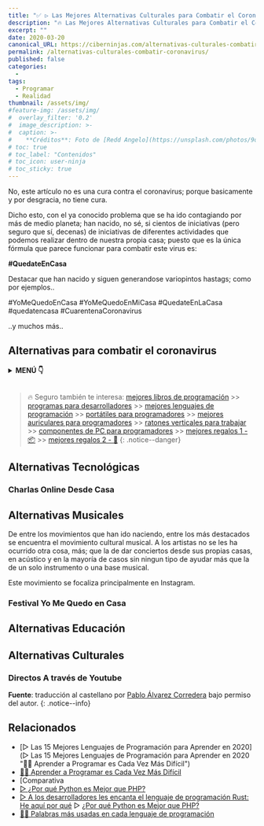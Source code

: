 ```yaml
---
title: "✅ ▷ Las Mejores Alternativas Culturales para Combatir el Coronavirus"
description: "🔥 Las Mejores Alternativas Culturales para Combatir el Coronavirus"
excerpt: ""
date: 2020-03-20
canonical_URL: https://ciberninjas.com/alternativas-culturales-combatir-coronavirus/
permalink: /alternativas-culturales-combatir-coronavirus/
published: false
categories:
  - 
tags:
  - Programar
  - Realidad
thumbnail: /assets/img/
#feature-img: /assets/img/
#  overlay_filter: '0.2'
#  image_description: >-
#  caption: >-
#    **Créditos**: Foto de [Redd Angelo](https://unsplash.com/photos/9o8YdYGTT64) en [Unsplash](https://unsplash.com/@reddangelo)
# toc: true
# toc_label: "Contenidos"
# toc_icon: user-ninja
# toc_sticky: true
---
```


No, este artículo no es una cura contra el coronavirus; porque basicamente y por desgracia, no tiene cura.

Dicho esto, con el ya conocido problema que se ha ido contagiando por más de medio planeta; han nacido, no sé, si cientos de iniciativas (pero seguro que sí, decenas) de iniciativas de diferentes actividades que podemos realizar dentro de nuestra propia casa; puesto que es la única fórmula que parece funcionar para combatir este virus es:

**#QuedateEnCasa** 

Destacar que han nacido y siguen generandose variopintos hastags; como por ejemplos..

#YoMeQuedoEnCasa #YoMeQuedoEnMiCasa #QuedateEnLaCasa  #quedatencasa #CuarentenaCoronavirus

..y muchos más..

## Alternativas para combatir el coronavirus

<details>
<summary><strong>MENÚ 👇</strong><span><a name="menu"></a></span></summary>
<nav class="menu">
  <ol>
    <li><a href="/mejores-sistemas-operativos-para-hackear/#1-kali-linux">Kali Linux</a></li>
  </ol>
</nav>
</details>
<br />

> 🔥 Seguro también te interesa: [mejores libros de programación](/programar/) >> [programas para desarrolladores](/mejores-sistemas-operativos-para-hackear/) >> [mejores lenguajes de programación](/15-mejores-lenguajes-programacion/) >> [portátiles para programadores]() >> [mejores auriculares para programadores](/auriculares-dise%C3%B1o/) >> [ratones verticales para trabajar](/teclados-ratones-dise%C3%B1o/) >> [componentes de PC para programadores](/ordenadores-componentes/) >> [mejores regalos 1 - 📦](/black-friday-amazon/) >> [mejores regalos 2 - 🎁](/prime-day-amazon/)
{: .notice--danger}

## Alternativas Tecnológicas

### Charlas Online Desde Casa

## Alternativas Musicales

De entre los movimientos que han ido naciendo, entre los más destacados se encuentra el movimiento cultural musical. A los artistas no se les ha ocurrido otra cosa, más; que la de dar conciertos desde sus propias casas, en acústico y en la mayoría de casos sin ningun tipo de ayudar más que la de un solo instrumento o una base musical.

Este movimiento se focaliza principalmente en Instagram.

### Festival Yo Me Quedo en Casa

## Alternativas Educación

## Alternativas Culturales

### Directos A través de Youtube









**Fuente**\: [](http://allendowney.blogspot.com.es/2018/02/learning-to-program-is-getting-harder.html "Aprender a Programar es Cada Vez Más Difícil por Allen Downey") traducci&oacute;n al castellano por [Pablo &Aacute;lvarez Corredera](https://kutt.it/ciberninjast) bajo permiso del autor.
{: .notice--info}

## Relacionados

* [▷ Las 15 Mejores Lenguajes de Programación para Aprender en 2020](▷ Las 15 Mejores Lenguajes de Programación para Aprender en 2020 "👩‍💻 Aprender a Programar es Cada Vez Más Difícil")
* [👩‍💻 Aprender a Programar es Cada Vez Más Difícil](/aprender-a-programar-es-cada-vez-más-difícil/ "👩‍💻 Aprender a Programar es Cada Vez Más Difícil")
* [Comparativa
* [▷ ¿Por qué Python es Mejor que PHP?](desarrolladores-lenguaje-rust/ "👩‍💻 Aprender a Programar es Cada Vez Más Difícil")
* [▷ A los desarrolladores les encanta el lenguaje de programación Rust: He aquí por qué](/porque-python-es-mejor-que-php/ "👩‍💻 Aprender a Programar es Cada Vez Más Difícil")
▷ [¿Por qué Python es Mejor que PHP?](/porque-python-es-mejor-que-php/ "👩‍💻 Aprender a Programar es Cada Vez Más Difícil")
* [👨‍🎨 Palabras más usadas en cada lenguaje de programación](/palabras-lenguajes-programacion/ "👨‍🎨 Palabras más usadas en cada lenguaje de programación")
